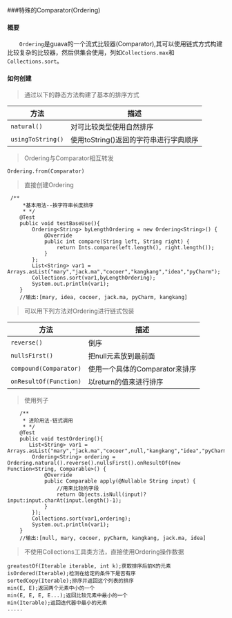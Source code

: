 ###特殊的Comparator(Ordering)
#### 概要
&#8195;&#8195;```Ordering```是guava的一个流式比较器(Comparator),其可以使用链式方式构建比较复杂的比较器，然后供集合使用，列如```Collections.max```和```Collections.sort```。  
#### 如何创建
>通过以下的静态方法构建了基本的排序方式

|方法|描述|
|------ |------ |
|```natural()```|对可比较类型使用自然排序|
|```usingToString()```|使用toString()返回的字符串进行字典顺序|

>Ordering与Comparator相互转发

```Ordering.from(Comparator)```

>直接创建Ordering
```
 /**
     *基本用法--按字符串长度排序
     * */
    @Test
    public void testBaseUse(){
        Ordering<String> byLengthOrdering = new Ordering<String>() {
            @Override
            public int compare(String left, String right) {
                return Ints.compare(left.length(), right.length());
            }
        };
        List<String> var1 = Arrays.asList("mary","jack.ma","cocoer","kangkang","idea","pyCharm");
        Collections.sort(var1,byLengthOrdering);
        System.out.println(var1);
    }
    //输出:[mary, idea, cocoer, jack.ma, pyCharm, kangkang]
```
>可以用下列方法对Ordering进行链式包装

|方法|描述|
|------ |------ |
|```reverse()```|倒序|
|```nullsFirst()```|把null元素放到最前面|
|```compound(Comparator)```|使用一个具体的Comparator来排序|
|```onResultOf(Function)```|以return的值来进行排序|

>使用列子

```
    /**
     * 进阶用法-链式调用
     * */
    @Test
    public void testOrdering(){
       List<String> var1 = Arrays.asList("mary","jack.ma","cocoer",null,"kangkang","idea","pyCharm");
        Ordering<String> ordering = Ordering.natural().reverse().nullsFirst().onResultOf(new Function<String, Comparable>() {
            @Override
            public Comparable apply(@Nullable String input) {
                //用来比较的字段
                return Objects.isNull(input)?input:input.charAt(input.length()-1);
            }
        });
        Collections.sort(var1,ordering);
        System.out.println(var1);
    }
    //输出:[null, mary, cocoer, pyCharm, kangkang, jack.ma, idea]
```

>不使用Collections工具类方法，直接使用Ordering操作数据
```
greatestOf(Iterable iterable, int k);获取排序后前K的元素
isOrdered(Iterable);检测在给定的条件下是否有序
sortedCopy(Iterable);排序并返回这个列表的排序
min(E, E);返回两个元素中小的一个
min(E, E, E, E...);返回比较元素中最小的一个
min(Iterable);返回迭代器中最小的元素
.....
```



